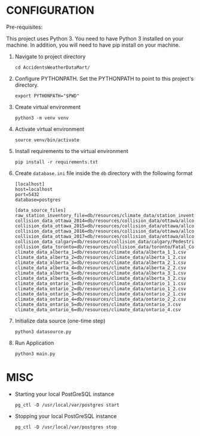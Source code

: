 # CONFIGURATION

Pre-requisites:

This project uses Python 3. You need to have Python 3 installed on your machine.
In addition, you will need to have pip install on your machine. 


1. Navigate to project directory

    ```
    cd AccidentsWeatherDataMart/
    ```

2. Configure PYTHONPATH. Set the PYTHONPATH to point to this project's directory.

    ```
    export PYTHONPATH="$PWD"
    ```

3. Create virtual environment

    ```
    python3 -m venv venv
    ```

4. Activate virtual environment

    ```
    source venv/bin/activate
    ```

5. Install requirements to the virtual environment

    ```
    pip install -r requirements.txt
    ```

6. Create `database.ini` file inside the `db` directory with the following format

    ```
    [localhost]
    host=localhost
    port=5432
    database=postgres
    
    [data_source_files]
    raw_station_inventory_file=db/resources/climate_data/station_inventory.csv
    collision_data_ottawa_2014=db/resources/collision_data/ottawa/allcollisions2014.csv
    collision_data_ottawa_2015=db/resources/collision_data/ottawa/allcollisions2015.csv
    collision_data_ottawa_2016=db/resources/collision_data/ottawa/allcollisions2016.csv
    collision_data_ottawa_2017=db/resources/collision_data/ottawa/allcollisions2017.csv
    collision_data_calgary=db/resources/collision_data/calgary/Pedestrian_Motor_Vehicle_Collisions.csv
    collision_data_toronto=db/resources/collision_data/toronto/Fatal_Collisions.csv
    climate_data_alberta_1=db/resources/climate_data/alberta_1_1.csv
    climate_data_alberta_2=db/resources/climate_data/alberta_1_2.csv
    climate_data_alberta_3=db/resources/climate_data/alberta_2_1.csv
    climate_data_alberta_4=db/resources/climate_data/alberta_2_2.csv
    climate_data_alberta_5=db/resources/climate_data/alberta_3_1.csv
    climate_data_alberta_6=db/resources/climate_data/alberta_3_2.csv
    climate_data_ontario_1=db/resources/climate_data/ontario_1_1.csv
    climate_data_ontario_2=db/resources/climate_data/ontario_1_2.csv
    climate_data_ontario_3=db/resources/climate_data/ontario_2_1.csv
    climate_data_ontario_4=db/resources/climate_data/ontario_2_2.csv
    climate_data_ontario_5=db/resources/climate_data/ontario_3.csv
    climate_data_ontario_6=db/resources/climate_data/ontario_4.csv
    ```

7. Initialize data source (one-time step)

    ```
    python3 datasource.py
    ```
    
8. Run Application

    ```
    python3 main.py
    ```

# MISC

* Starting your local PostGreSQL instance

    ```
    pg_ctl -D /usr/local/var/postgres start
    ```
    
* Stopping your local PostGreSQL instance

    ```
    pg_ctl -D /usr/local/var/postgres stop
    ```
